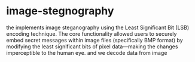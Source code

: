 # image-stegnography
the implements image steganography  using the Least Significant Bit (LSB) encoding technique. The core functionality allowed users to  securely embed secret messages within image files (specifically BMP format) by modifying the least  significant bits of pixel data—making the changes imperceptible to the human eye. and we decode data from image 
